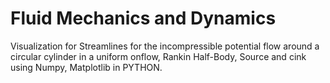 # Fluid Mechanics and Dynamics

Visualization for Streamlines for the incompressible potential flow around a circular cylinder in a uniform onflow,
Rankin Half-Body, Source and cink using Numpy, Matplotlib in PYTHON.
